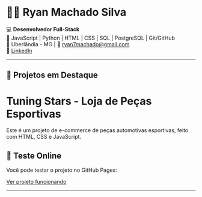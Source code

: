 # 👨‍💻 Ryan Machado Silva  

💻 **Desenvolvedor Full-Stack**  
🚀 JavaScript | Python | HTML | CSS | SQL | PostgreSQL | Git/GitHub  
📍 Uberlândia - MG | 📧 [ryan7machado@gmail.com](mailto:ryan7machado@gmail.com)  
🔗 [LinkedIn](https://www.linkedin.com/in/ryan-machado-a75a42246)  

---

## 📂 Projetos em Destaque  
# Tuning Stars - Loja de Peças Esportivas

Este é um projeto de e-commerce de peças automotivas esportivas, feito com HTML, CSS e JavaScript.

## 🔗 Teste Online

Você pode testar o projeto no GitHub Pages:

[Ver projeto funcionando](https://ryanmachadosilva.github.io/Tuning-Stars-/)  

---
